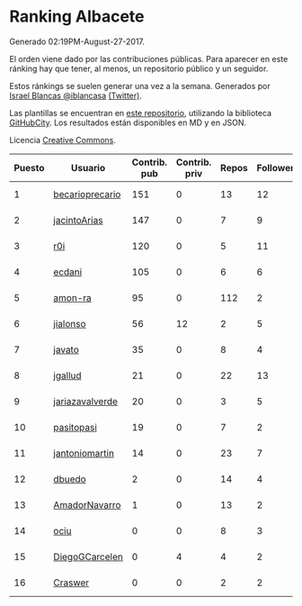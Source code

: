 # Ranking Albacete

Generado 02:19PM-August-27-2017.

El orden viene dado por las contribuciones públicas. Para aparecer en este ránking hay que tener, al menos, un repositorio público y un seguidor.

Estos ránkings se suelen generar una vez a la semana. Generados por [Israel Blancas @iblancasa](https://github.com/iblancasa/) [(Twitter)](https://twitter.com/iblancasa).

Las plantillas se encuentran en [este repositorio](https://github.com/iblancasa/GH-Spanish-Ranking), utilizando la biblioteca [GitHubCity](https://github.com/iblancasa/GitHubCity). Los resultados están disponibles en MD y en JSON.

Licencia [Creative Commons](https://creativecommons.org/licenses/by/4.0/).

| Puesto   |  Usuario  | Contrib. pub | Contrib. priv |Repos| Followers | Desde |  Avatar  |
|----------|-----------|--------------|---------------|-----|-----------|-------|----------|
|1|[becarioprecario](https://github.com/becarioprecario)|151|0|13|12|2014-04-20|![becarioprecario](https://avatars0.githubusercontent.com/u/7356250)|
|2|[jacintoArias](https://github.com/jacintoArias)|147|0|7|9|2014-05-07|![jacintoArias](https://avatars1.githubusercontent.com/u/7511199)|
|3|[r0i](https://github.com/r0i)|120|0|5|11|2013-09-14|![r0i](https://avatars2.githubusercontent.com/u/5457573)|
|4|[ecdani](https://github.com/ecdani)|105|0|6|6|2013-04-20|![ecdani](https://avatars2.githubusercontent.com/u/4211293)|
|5|[amon-ra](https://github.com/amon-ra)|95|0|112|2|2011-09-14|![amon-ra](https://avatars2.githubusercontent.com/u/1049676)|
|6|[jialonso](https://github.com/jialonso)|56|12|2|5|2014-10-12|![jialonso](https://avatars3.githubusercontent.com/u/9167780)|
|7|[javato](https://github.com/javato)|35|0|8|4|2014-09-21|![javato](https://avatars2.githubusercontent.com/u/8853295)|
|8|[jgallud](https://github.com/jgallud)|21|0|22|13|2013-09-02|![jgallud](https://avatars0.githubusercontent.com/u/5364288)|
|9|[jariazavalverde](https://github.com/jariazavalverde)|20|0|3|5|2013-07-20|![jariazavalverde](https://avatars1.githubusercontent.com/u/5055295)|
|10|[pasitopasi](https://github.com/pasitopasi)|19|0|7|2|2017-02-27|![pasitopasi](https://avatars1.githubusercontent.com/u/26058363)|
|11|[jantoniomartin](https://github.com/jantoniomartin)|14|0|23|7|2010-10-14|![jantoniomartin](https://avatars1.githubusercontent.com/u/439759)|
|12|[dbuedo](https://github.com/dbuedo)|2|0|14|4|2013-08-17|![dbuedo](https://avatars1.githubusercontent.com/u/5249948)|
|13|[AmadorNavarro](https://github.com/AmadorNavarro)|1|0|13|2|2012-11-12|![AmadorNavarro](https://avatars3.githubusercontent.com/u/2777799)|
|14|[ociu](https://github.com/ociu)|0|0|8|3|2013-04-17|![ociu](https://avatars3.githubusercontent.com/u/4182785)|
|15|[DiegoGCarcelen](https://github.com/DiegoGCarcelen)|0|4|4|2|2014-09-23|![DiegoGCarcelen](https://avatars1.githubusercontent.com/u/8877650)|
|16|[Craswer](https://github.com/Craswer)|0|0|2|2|2011-05-21|![Craswer](https://avatars2.githubusercontent.com/u/802508)|
